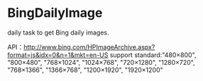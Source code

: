 BingDailyImage
==============

daily task to get Bing daily images.

API：http://www.bing.com/HPImageArchive.aspx?format=js&idx=0&n=1&mkt=en-US
support standard:"480×800", "800×480", "768×1024", "1024×768", "720×1280", "1280×720", "768×1366", "1366×768", "1200×1920", "1920×1200"

